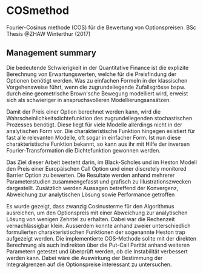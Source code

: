# COSmethod
Fourier-Cosinus methode (COS) für die Bewertung von Optionspreisen. BSc Thesis @ZHAW Winterthur (2017)

## Management summary
Die bedeutende Schwierigkeit in der Quantitative Finance ist die explizite Berechnung von Erwartungswerten, welche für die Preisfindung der Optionen benötigt werden. Was zu einfachen Formeln in der klassischen Vorgehensweise führt, wenn die zugrundeliegende Zufallsgrösse bspw. durch eine geometrische Brown'sche Bewegung modelliert wird, erweist sich als schwieriger in anspruchsvolleren Modellierungsansätzen.

Damit der Preis einer Option berechnet werden kann, wird die Wahrscheinlichkeitsdichtefunktion des zugrundeliegenden stochastischen Prozesses benötigt. Diese liegt für viele Modelle allerdings nicht in der analytischen Form vor. Die charakteristische Funktion hingegen existiert für fast alle relevanten Modelle, oft sogar in einfacher Form. Ist nun diese charakteristische Funktion bekannt, so kann aus ihr mit Hilfe der inversen Fourier-Transformation die Dichtefunktion gewonnen werden.

Das Ziel dieser Arbeit besteht darin, im Black-Scholes und im Heston Modell den Preis einer Europäischen Call Option und einer discretely monitored Barrier Option zu bewerten. Die Resultate werden anhand mehrerer Parameterstudien zusammengefasst und grafisch zu Illustrationszwecken dargestellt. Zusätzlich werden Aussagen betreffend der Konvergenz, Abweichung zur analytischen Lösung sowie Performance getroffen

Es wurde gezeigt, dass zwanzig Cosinusterme für den Algorithmus ausreichen, um den Optionspreis mit einer Abweichung zur analytischen Lösung von wenigen Zehntel zu erhalten. Dabei war die Rechenzeit vernachlässigbar klein. Ausserdem konnte anhand zweier unterschiedlich formulierten charakteristischen Funktionen der sogenannte Heston trap aufgezeigt werden. Die implementierte COS-Methode sollte mit der direkten Berechnung als auch indirekten über die Put-Call Parität anhand weiteren Parametern getestet und überprüft werden, ob die Instabilität verbessert werden kann. Dabei wäre die Auswirkung der Bestimmung der Integralgrenzen auf die Optionspreise interessant zu untersuchen.
